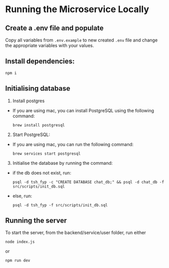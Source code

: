 # Running the Microservice Locally

## Create a .env file and populate

Copy all variables from `.env.example` to new created `.env` file and change the appropriate variables with your values.

## Install dependencies:

```
npm i
```

## Initialising database

1. Install postgres

- If you are using mac, you can install PostgreSQL using the following command:

  ```
  brew install postgresql
  ```

2. Start PostgreSQL:

- If you are using mac, you can run the following command:
  ```
  brew services start postgresql
  ```

3. Initialise the database by running the command:

- if the db does not exist, run:

  ```
  psql -d tsh_fyp -c "CREATE DATABASE chat_db;" && psql -d chat_db -f src/scripts/init_db.sql
  ```

- else, run:

  ```
  psql -d tsh_fyp -f src/scripts/init_db.sql
  ```

## Running the server

To start the server, from the backend/service/user folder, run either

```
node index.js
```

or

```
npm run dev
```
